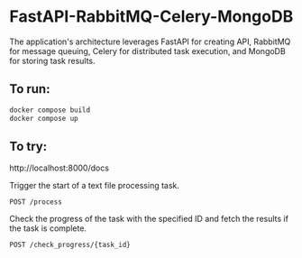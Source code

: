 # FastAPI-RabbitMQ-Celery-MongoDB

The application's architecture leverages FastAPI for creating API, RabbitMQ for message queuing, Celery for distributed task execution, and MongoDB for storing task results. 

## To run:

```sh
docker compose build
docker compose up
```

## To try:

http://localhost:8000/docs

Trigger the start of a text file processing task.

    POST /process

Check the progress of the task with the specified ID and fetch the results if the task is complete.

    POST /check_progress/{task_id}